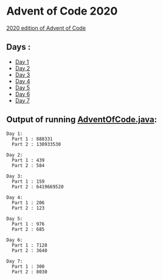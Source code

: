 # Advent of Code 2020

[2020 edition of Advent of Code](https://adventofcode.com/2020)

## Days :

  - [Day 1](days/Day1.java)
  - [Day 2](days/Day2.java)
  - [Day 3](days/Day3.java)
  - [Day 4](days/Day4.java)
  - [Day 5](days/Day5.java)
  - [Day 6](days/Day6.java)
  - [Day 7](days/Day7.java)

## Output of running [AdventOfCode.java](AdventOfCode.java):

```
Day 1:
  Part 1 : 888331
  Part 2 : 130933530

Day 2:
  Part 1 : 439
  Part 2 : 584

Day 3:
  Part 1 : 159
  Part 2 : 6419669520

Day 4:
  Part 1 : 206
  Part 2 : 123

Day 5:
  Part 1 : 976
  Part 2 : 685

Day 6:
  Part 1 : 7128
  Part 2 : 3640

Day 7:
  Part 1 : 300
  Part 2 : 8030
```